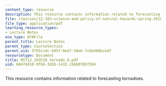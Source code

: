 ```yaml
---
content_type: resource
description: This resource contains information related to forecasting tornadoes.
file: /courses/12-103-science-and-policy-of-natural-hazards-spring-2010/604749109fb93d2b143221660f85f584_MIT12_103S10_tornado_8.pdf
file_type: application/pdf
learning_resource_types:
- Lecture Notes
ocw_type: OCWFile
parent_title: Lecture Notes
parent_type: CourseSection
parent_uid: 5755ccdc-b957-0ee7-58e6-7cbb488bced7
resourcetype: Document
title: MIT12_103S10_tornado_8.pdf
uid: 60474910-9fb9-3d2b-1432-21660f85f584
---
```

This resource contains information related to forecasting tornadoes.

